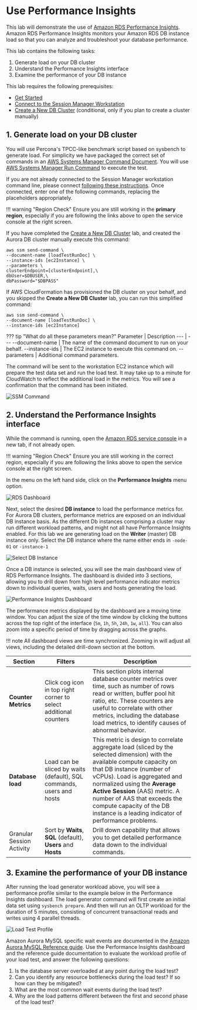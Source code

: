 # Use Performance Insights

This lab will demonstrate the use of <a href="https://docs.aws.amazon.com/AmazonRDS/latest/UserGuide/USER_PerfInsights.html" target="_blank">Amazon RDS Performance Insights</a>. Amazon RDS Performance Insights monitors your Amazon RDS DB instance load so that you can analyze and troubleshoot your database performance.

This lab contains the following tasks:

1. Generate load on your DB cluster
2. Understand the Performance Insights interface
3. Examine the performance of your DB instance

This lab requires the following prerequisites:

* [Get Started](/prereqs/environment/)
* [Connect to the Session Manager Workstation](/prereqs/connect/)
* [Create a New DB Cluster](/provisioned/create/) (conditional, only if you plan to create a cluster manually)


## 1. Generate load on your DB cluster

You will use Percona's TPCC-like benchmark script based on sysbench to generate load. For simplicity we have packaged the correct set of commands in an <a href="https://docs.aws.amazon.com/systems-manager/latest/userguide/sysman-ssm-docs.html" target="_blank">AWS Systems Manager Command Document</a>. You will use <a href="https://docs.aws.amazon.com/systems-manager/latest/userguide/execute-remote-commands.html" target="_blank">AWS Systems Manager Run Command</a> to execute the test.

If you are not already connected to the Session Manager workstation command line, please connect [following these instructions](/prereqs/connect/). Once connected, enter one of the following commands, replacing the placeholders appropriately.

!!! warning "Region Check"
    Ensure you are still working in the **primary region**, especially if you are following the links above to open the service console at the right screen.

If you have completed the [Create a New DB Cluster](/provisioned/create/) lab, and created the Aurora DB cluster manually execute this command:

```shell
aws ssm send-command \
--document-name [loadTestRunDoc] \
--instance-ids [ec2Instance] \
--parameters \
clusterEndpoint=[clusterEndpoint],\
dbUser=$DBUSER,\
dbPassword="$DBPASS"
```

If AWS CloudFormation has provisioned the DB cluster on your behalf, and you skipped the **Create a New DB Cluster** lab, you can run this simplified command:

```shell
aws ssm send-command \
--document-name [loadTestRunDoc] \
--instance-ids [ec2Instance]
```

??? tip "What do all these parameters mean?"
    Parameter | Description
    --- | ---
    --document-name | The name of the command document to run on your behalf.
    --instance-ids | The EC2 instance to execute this command on.
    --parameters | Additional command parameters.

The command will be sent to the workstation EC2 instance which will prepare the test data set and run the load test. It may take up to a minute for CloudWatch to reflect the additional load in the metrics. You will see a confirmation that the command has been initiated.

<span class="image">![SSM Command](1-ssm-command.png?raw=true)</span>

## 2. Understand the Performance Insights interface

While the command is running, open the <a href="https://us-west-2.console.aws.amazon.com/rds/home?region=us-west-2" target="_blank">Amazon RDS service console</a> in a new tab, if not already open.

!!! warning "Region Check"
    Ensure you are still working in the correct region, especially if you are following the links above to open the service console at the right screen.

In the menu on the left hand side, click on the **Performance Insights** menu option.

<span class="image">![RDS Dashboard](2-menu-perf-ins.png?raw=true)</span>

Next, select the desired **DB instance** to load the performance metrics for. For Aurora DB clusters, performance metrics are exposed on an individual DB instance basis. As the different Db instances comprising a cluster may run different workload patterns, and might not all have Performance Insights enabled. For this lab we are generating load on the **Writer** (master) DB instance only. Select the DB instance where the name either ends in `-node-01` or `-instance-1`

<span class="image">![Select DB Instance](2-select-instance.png?raw=true)</span>

Once a DB instance is selected, you will see the main dashboard view of RDS Performance Insights. The dashboard is divided into 3 sections, allowing you to drill down from high level performance indicator metrics down to individual queries, waits, users and hosts generating the load.

<span class="image">![Performance Insights Dashboard](2-pi-dashboard.png?raw=true)</span>

The performance metrics displayed by the dashboard are a moving time window. You can adjust the size of the time window by clicking the buttons across the top right of the interface (`5m`, `1h`, `5h`, `24h`, `1w`, `all`). You can also zoom into a specific period of time by dragging across the graphs.

!!! note
    All dashboard views are time synchronized. Zooming in will adjust all views, including the detailed drill-down section at the bottom.

Section | Filters | Description
--- | --- | ---
**Counter Metrics** | Click cog icon in top right corner to select additional counters | This section plots internal database counter metrics over time, such as number of rows read or written, buffer pool hit ratio, etc. These counters are useful to correlate with other metrics, including the database load metrics, to identify causes of abnormal behavior.
**Database load** | Load can be sliced by waits (default), SQL commands, users and hosts | This metric is design to correlate aggregate load (sliced by the selected dimension) with the available compute capacity on that DB instance (number of vCPUs). Load is aggregated and normalized using the **Average Active Session** (AAS) metric. A number of AAS that exceeds the compute capacity of the DB instance is a leading indicator of performance problems.
Granular Session Activity | Sort by **Waits**, **SQL** (default), **Users** and **Hosts** | Drill down capability that allows you to get detailed performance data down to the individual commands.


## 3. Examine the performance of your DB instance

After running the load generator workload above, you will see a performance profile similar to the example below in the Performance Insights dashboard. The load generator command will first create an initial data set using `sysbench prepare`. And then will run an OLTP workload for the duration of 5 minutes, consisting of concurrent transactional reads and writes using 4 parallel threads.

<span class="image">![Load Test Profile](3-load-profile.png?raw=true)</span>

Amazon Aurora MySQL specific wait events are documented in the <a href="https://docs.aws.amazon.com/AmazonRDS/latest/AuroraUserGuide/AuroraMySQL.Reference.html#AuroraMySQL.Reference.Waitevents" target="_blank">Amazon Aurora MySQL Reference guide</a>. Use the Performance Insights dashboard and the reference guide documentation to evaluate the workload profile of your load test, and answer the following questions:

1. Is the database server overloaded at any point during the load test?
2. Can you identify any resource bottlenecks during the load test? If so how can they be mitigated?
3. What are the most common wait events during the load test?
4. Why are the load patterns different between the first and second phase of the load test?
